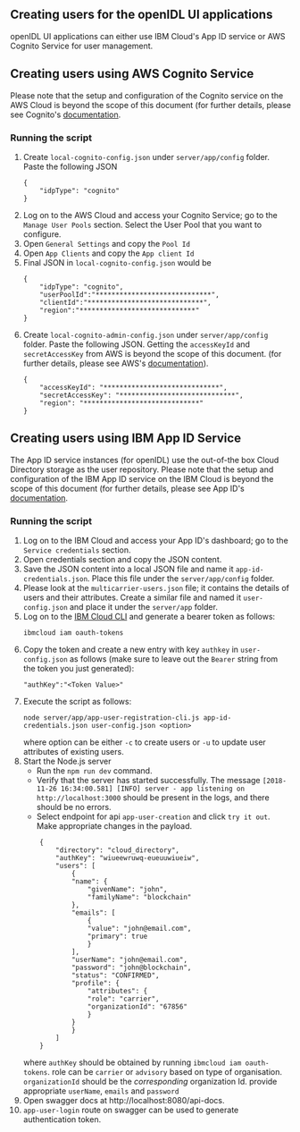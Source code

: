 ## Creating users for the openIDL UI applications
openIDL UI applications can either use IBM Cloud's App ID service or AWS Cognito Service for user management. 

## Creating users using AWS Cognito Service

Please note that the setup and configuration of the Cognito service on the AWS Cloud is beyond the scope of this document (for further details, please see Cognito's [documentation](
https://aws.amazon.com/cognito/getting-started/).

### Running the script
1. Create `local-cognito-config.json` under `server/app/config` folder. Paste the following JSON
    ```
    {
        "idpType": "cognito"
    }
    ```
2. Log on to the AWS Cloud and access your Cognito Service; go to the `Manage User Pools` section. Select the User Pool that you want to configure.
2. Open `General Settings` and copy the `Pool Id`
3. Open `App Clients` and copy the `App client Id`
4. Final JSON in  `local-cognito-config.json` would be
    ```
    {
        "idpType": "cognito",
        "userPoolId":"*****************************",
        "clientId":"*****************************",
        "region":"*****************************"
    }
    ```
5. Create `local-cognito-admin-config.json` under `server/app/config` folder. Paste the following JSON. Getting the `accessKeyId` and `secretAccessKey` from AWS is beyond the scope of this document. (for further details, please see AWS's [documentation](
https://aws.amazon.com/premiumsupport/knowledge-center/create-access-key/)).
    ```
    {
        "accessKeyId": "*****************************",
        "secretAccessKey": "*****************************",
        "region": "*****************************"
    }
    ```

## Creating users using IBM App ID Service

The App ID service instances (for openIDL) use the out-of-the box Cloud Directory storage as the user repository. Please note that the setup and configuration of the IBM App ID service on the IBM Cloud is beyond the scope of this document (for further details, please see App ID's [documentation](
https://console.bluemix.net/docs/services/appid/index.html#gettingstarted).

### Running the script
1. Log on to the IBM Cloud and access your App ID's dashboard; go to the `Service credentials` section.
2. Open credentials section and copy the JSON content.
3. Save the JSON content into a local JSON file and name it `app-id-credentials.json`. Place this file under the `server/app/config` folder.
4. Please look at the `multicarrier-users.json` file; it contains the details of users and their attributes. Create a similar file and named it `user-config.json` and place it under the `server/app` folder.
5. Log on to the [IBM Cloud CLI](https://console.bluemix.net/docs/cli/reference/ibmcloud/download_cli.html#install_use) and generate a bearer token as follows:
    ```
    ibmcloud iam oauth-tokens
    ```
6. Copy the token and create a new entry with key `authkey` in `user-config.json` as follows (make sure to leave out the `Bearer` string from the token you just generated):
    ```
    "authKey":"<Token Value>"
    ```
7. Execute the script as follows:
    ```
    node server/app/app-user-registration-cli.js app-id-credentials.json user-config.json <option>
    ```
    where option can be either `-c` to create users or `-u` to update user attributes of existing users.
8. Start the Node.js server
    * Run the `npm run dev` command.
    * Verify that the server has started successfully. The message `[2018-11-26 16:34:00.581] [INFO] server - app listening on http://localhost:3000` should be present in the logs, and there should be no errors.
    * Select endpoint for api  `app-user-creation` and click `try it out`. Make appropriate changes in the payload.
    ```
    	{
			"directory": "cloud_directory",
			"authKey": "wiueewruwq-eueuuwiueiw",
			"users": [
				{
				"name": {
					"givenName": "john",
					"familyName": "blockchain"
				},
				"emails": [
					{
					"value": "john@email.com",
					"primary": true
					}
				],
				"userName": "john@email.com",
				"password": "john@blockchain",
				"status": "CONFIRMED",
				"profile": {
					"attributes": {
					"role": "carrier",
					"organizationId": "67856"
					}
				}
				}
			]
		}
	```
	where `authKey` should be obtained by running `ibmcloud iam oauth-tokens`. 
	role can be `carrier` or `advisory` based on type of organisation. `organizationId` should be the *corresponding* organization Id. provide appropriate `userName`, `emails` and `password`
9. Open  swagger docs at http://localhost:8080/api-docs.
10. `app-user-login` route on swagger can be used to generate authentication token.

